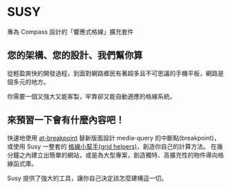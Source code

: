 # SUSY

專為 Compass 設計的「響應式格線」擴充套件

## 您的架構、您的設計、我們幫你算

從輕盈爽快的開發過程，到面對網路鄉民有著超多且不可思議的手機平板，網路是個多元的地方。

你需要一個又強大又能客製，牢靠卻又能自動適應的格線系統。

## 來預習一下會有什麼內容吧！

快速地使用 [at-breakpoint](http://susy.oddbird.net/guides/reference/#ref-at-breakpoint) 替新版面設計 media-query 的中斷點(breakpoint)，
或使用 Susy 一整套的 [格線小幫手(grid helpers)](http://susy.oddbird.net/guides/reference/#ref-helper)，創造你自己的計算方法。
在幾分鐘之內建立出簡單的網站，或是為大型專案，創造獨特、高擴充性的物件導向格線函式庫。

Susy 提供了強大的工具，讓你自己決定該怎麼建構這一切。
